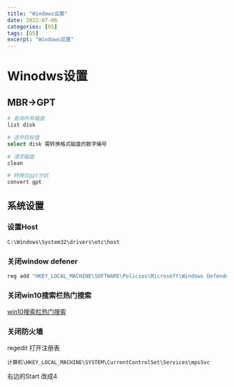 ```yaml
---
title: "Windows设置"
date: 2022-07-06
categories: [OS]
tags: [OS]
excerpt: "Windows设置"
---
```


# Winodws设置

## MBR->GPT

```sh
# 查询所有磁盘
list disk

# 选中目标盘
select disk 需转换格式磁盘的数字编号

# 清空磁盘
clean

# 转换位gpt分区
convert gpt
```

## 系统设置

### 设置Host

```sh
C:\Windows\System32\drivers\etc\host
```

### 关闭window defener

```sh
reg add "HKEY_LOCAL_MACHINE\SOFTWARE\Policies\Microsoft\Windows Defender" /v "DisableAntiSpyware" /d 1 /t REG_DWORD /f
```

### 关闭win10搜索栏热门搜索

[win10搜索栏热门搜索](https://blog.csdn.net/onecdll/article/details/137139604)

### 关闭防火墙

regedit 打开注册表

```
计算机\HKEY_LOCAL_MACHINE\SYSTEM\CurrentControlSet\Services\mpsSvc
```

右边的Start 改成4